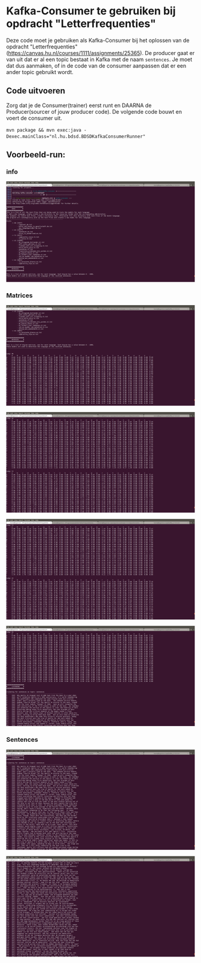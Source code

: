 # Kafka-Consumer te gebruiken bij opdracht "Letterfrequenties"
Deze code moet je gebruiken als Kafka-Consumer bij het oplossen van de opdracht "Letterfrequenties" (https://canvas.hu.nl/courses/1111/assignments/25365). De producer gaat er van uit dat er al een topic bestaat in Kafka met de naam `sentences`. Je moet dat dus aanmaken, of in de code van de consumer aanpassen dat er een ander topic gebruikt wordt.

## Code uitvoeren
Zorg dat je de Consumer(trainer) eerst runt en DAARNA de Producer(sourcer of jouw producer code).
De volgende code bouwt en voert de consumer uit.

`mvn package && mvn exec:java -Dexec.mainClass="nl.hu.bdsd.BDSDKafkaConsumerRunner"`

## Voorbeeld-run:

### info
![Info](images/0.png?raw=true "Info")

### Matrices
![Matrices](images/1.png?raw=true "matrix")

![Matrix EN & IT](images/2.png?raw=true "matrix1")

![Matrices IT & NL](images/3.png?raw=true "matrix2")

![Matrices ES](images/4.png?raw=true "matrix3")

### Sentences
![Sentences EN](images/5.png?raw=true "sentences1")

![Sentences NL](images/6.png?raw=true "sentences2")
